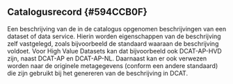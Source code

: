 ## Catalogusrecord  {#594CCB0F}
Een beschrijving van de in de catalogus opgenomen beschrijvingen van een dataset of data service. Hierin worden eigenschappen van de beschrijving zelf vastgelegd, zoals bijvoorbeeld de standaard waaraan de beschrijving voldoet. Voor High Value Datasets kan dat bijvoorbeeld ook DCAT-AP-HVD zijn, naast DCAT-AP en DCAT-AP-NL. Daarnaast kan er ook verwezen worden naar de originele metagegevens (conform een andere standaard) die zijn gebruikt bij het genereren van de beschrijving in DCAT.
<section data-include-format='markdown' data-include='133-application_profile.md'></section>
<section data-include-format='markdown' data-include='134-change_type.md'></section>
<section data-include-format='markdown' data-include='135-description.md'></section>
<section data-include-format='markdown' data-include='136-language_.md'></section>
<section data-include-format='markdown' data-include='137-listing_date.md'></section>
<section data-include-format='markdown' data-include='138-modification_date.md'></section>
<section data-include-format='markdown' data-include='139-primary_topic.md'></section>
<section data-include-format='markdown' data-include='140-source_metadata.md'></section>
<section data-include-format='markdown' data-include='141-title.md'></section>
